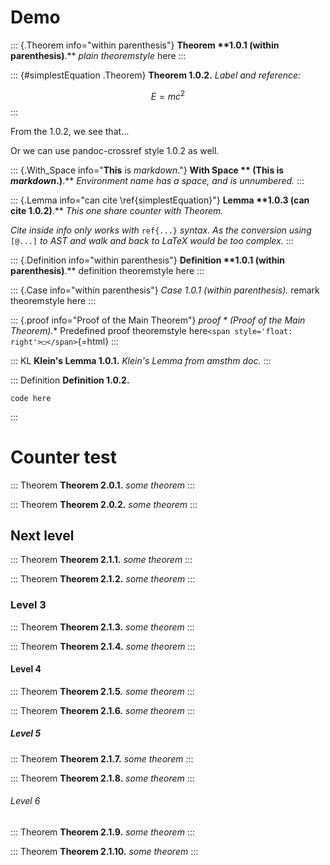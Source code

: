 # Demo

::: {.Theorem info="within parenthesis"}
**Theorem ****1.0.1** (within parenthesis)**.** *plain* *theoremstyle*
here
:::

::: {#simplestEquation .Theorem}
**Theorem ****1.0.2****.** *Label* *and* *reference:*

$$E=mc^2$$
:::

From the 1.0.2, we see that...

Or we can use pandoc-crossref style 1.0.2 as well.

::: {.With_Space info="**This** is *markdown*."}
**With Space ** (**This** is *markdown*.)**.** *Environment* *name*
*has* *a* *space,* *and* *is* *unnumbered.*
:::

::: {.Lemma info="can cite \\ref{simplestEquation}"}
**Lemma ****1.0.3** (can cite 1.0.2)**.** *This* *one* *share* *counter*
*with* *Theorem.*

*Cite* *inside* *info* *only* *works* *with* `ref{...}` *syntax.* *As*
*the* *conversion* *using* `[@...]` *to* *AST* *and* *walk* *and* *back*
*to* *LaTeX* *would* *be* *too* *complex.*
:::

::: {.Definition info="within parenthesis"}
**Definition ****1.0.1** (within parenthesis)**.** definition
theoremstyle here
:::

::: {.Case info="within parenthesis"}
*Case *1.0.1 (within parenthesis)*.* remark theoremstyle here
:::

::: {.proof info="Proof of the Main Theorem"}
*proof * (Proof of the Main Theorem)*.* Predefined proof theoremstyle
here`<span style='float: right'>◻</span>`{=html}
:::

::: KL
**Klein's Lemma ****1.0.1****.** *Klein's* *Lemma* *from* *amsthm*
*doc.*
:::

::: Definition
**Definition ****1.0.2****.**

    code here
:::

# Counter test

::: Theorem
**Theorem ****2.0.1****.** *some* *theorem*
:::

::: Theorem
**Theorem ****2.0.2****.** *some* *theorem*
:::

## Next level

::: Theorem
**Theorem ****2.1.1****.** *some* *theorem*
:::

::: Theorem
**Theorem ****2.1.2****.** *some* *theorem*
:::

### Level 3

::: Theorem
**Theorem ****2.1.3****.** *some* *theorem*
:::

::: Theorem
**Theorem ****2.1.4****.** *some* *theorem*
:::

#### Level 4

::: Theorem
**Theorem ****2.1.5****.** *some* *theorem*
:::

::: Theorem
**Theorem ****2.1.6****.** *some* *theorem*
:::

##### Level 5

::: Theorem
**Theorem ****2.1.7****.** *some* *theorem*
:::

::: Theorem
**Theorem ****2.1.8****.** *some* *theorem*
:::

###### Level 6

::: Theorem
**Theorem ****2.1.9****.** *some* *theorem*
:::

::: Theorem
**Theorem ****2.1.10****.** *some* *theorem*
:::
